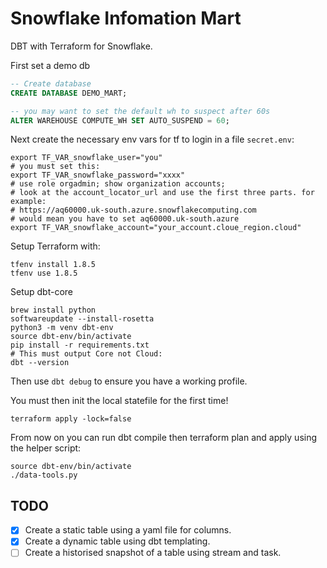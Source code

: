 # Snowflake Infomation Mart

DBT with Terraform for Snowflake.

First set a demo db

```sql
-- Create database
CREATE DATABASE DEMO_MART;

-- you may want to set the default wh to suspect after 60s
ALTER WAREHOUSE COMPUTE_WH SET AUTO_SUSPEND = 60;
```

Next create the necessary env vars for tf to login in a file `secret.env`:

```shell
export TF_VAR_snowflake_user="you"
# you must set this:
export TF_VAR_snowflake_password="xxxx"
# use role orgadmin; show organization accounts; 
# look at the account_locator_url and use the first three parts. for example:
# https://aq60000.uk-south.azure.snowflakecomputing.com
# would mean you have to set aq60000.uk-south.azure
export TF_VAR_snowflake_account="your_account.cloue_region.cloud"
```

Setup Terraform with:

```shell
tfenv install 1.8.5
tfenv use 1.8.5
```

Setup dbt-core

```shell
brew install python
softwareupdate --install-rosetta
python3 -m venv dbt-env
source dbt-env/bin/activate
pip install -r requirements.txt
# This must output Core not Cloud:
dbt --version
```

Then use `dbt debug` to ensure you have a working profile.

You must then init the local statefile for the first time!

```shell
terraform apply -lock=false
```

From now on you can run dbt compile then terraform plan and apply using the helper script:

```shell
source dbt-env/bin/activate
./data-tools.py  
```

## TODO

- [X] Create a static table using a yaml file for columns.
- [X] Create a dynamic table using dbt templating. 
- [ ] Create a historised snapshot of a table using stream and task.
